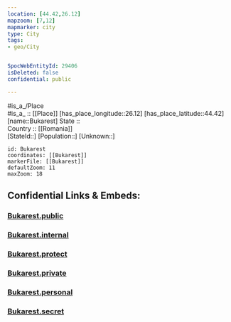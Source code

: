 ```yaml
---
location: [44.42,26.12] 
mapzoom: [7,12] 
mapmarker: city 
type: City
tags:
- geo/City


SpocWebEntityId: 29406
isDeleted: false
confidential: public

---
```

#is_a_/Place  
#is_a_ :: [[Place]] 
[has_place_longitude::26.12] 
[has_place_latitude::44.42] 
[name::Bukarest] 
State ::  
Country :: [[Romania]]  
[StateId::] 
[Population::] 
[Unknown::] 


```leaflet
id: Bukarest
coordinates: [[Bukarest]] 
markerFile: [[Bukarest]] 
defaultZoom: 11 
maxZoom: 18
```


## Confidential Links & Embeds: 

### [Bukarest.public](/_public/\Earth\Continent\Europe\Europe~East\Romania\Regions~Romania\Romania~București-Ilfov\Bucharest\CityBukarest.public.md) 

### [Bukarest.internal](/_internal/\Earth\Continent\Europe\Europe~East\Romania\Regions~Romania\Romania~București-Ilfov\Bucharest\CityBukarest.internal.md) 

### [Bukarest.protect](/_protect/\Earth\Continent\Europe\Europe~East\Romania\Regions~Romania\Romania~București-Ilfov\Bucharest\CityBukarest.protect.md) 

### [Bukarest.private](/_private/\Earth\Continent\Europe\Europe~East\Romania\Regions~Romania\Romania~București-Ilfov\Bucharest\CityBukarest.private.md) 

### [Bukarest.personal](/_personal/\Earth\Continent\Europe\Europe~East\Romania\Regions~Romania\Romania~București-Ilfov\Bucharest\CityBukarest.personal.md) 

### [Bukarest.secret](/_secret/\Earth\Continent\Europe\Europe~East\Romania\Regions~Romania\Romania~București-Ilfov\Bucharest\CityBukarest.secret.md)

